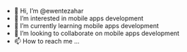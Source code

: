 - 👋 Hi, I’m @ewentezahar
- 👀 I’m interested in mobile apps development 
- 🌱 I’m currently learning mobile apps development
- 💞️ I’m looking to collaborate on mobile apps development
- 📫 How to reach me ...

<!---
ewentezahar/ewentezahar is a ✨ special ✨ repository because its `README.md` (this file) appears on your GitHub profile.
You can click the Preview link to take a look at your changes.
--->
